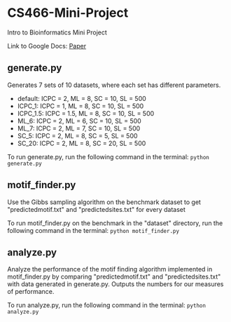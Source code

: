 # CS466-Mini-Project
Intro to Bioinformatics Mini Project

Link to Google Docs: [Paper](https://docs.google.com/document/d/1-McSf4ZT1TPNfn0_Er0sGCpLtRS3tB_HOOIGxq2OvKc/edit#)

## generate.py
Generates 7 sets of 10 datasets, where each set has different parameters. 
- default: ICPC = 2, ML = 8, SC = 10, SL = 500
- ICPC_1: ICPC = 1, ML = 8, SC = 10, SL = 500
- ICPC_1.5: ICPC = 1.5, ML = 8, SC = 10, SL = 500
- ML_6: ICPC = 2, ML = 6, SC = 10, SL = 500
- ML_7: ICPC = 2, ML = 7, SC = 10, SL = 500
- SC_5: ICPC = 2, ML = 8, SC = 5, SL = 500
- SC_20: ICPC = 2, ML = 8, SC = 20, SL = 500

To run generate.py, run the following command in the terminal:
```python generate.py```

## motif_finder.py
Use the Gibbs sampling algorithm on the benchmark dataset to get "predictedmotif.txt" and "predictedsites.txt" for every dataset

To run motif_finder.py on the benchmark in the "dataset" directory, run the following command in the terminal:
```python motif_finder.py```

## analyze.py
Analyze the performance of the motif finding algorithm implemented in motif_finder.py by comparing "predictedmotif.txt" and "predictedsites.txt" with data generated in generate.py. Outputs the numbers for our measures of performance. 

To run analyze.py, run the following command in the terminal:
```python analyze.py```
